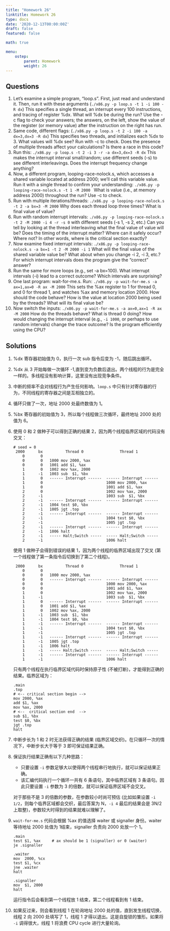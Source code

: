 ```yaml
---
title: "Homework 26"
linktitle: Homework 26
type: docs
date: '2020-12-13T00:00:00Z'
draft: false
featured: false

math: true

menu:
    ostep:
        parent: Homework
        weight: 26
---
```


## Questions

1. Let’s examine a simple program, “loop.s”. First, just read and understand it. Then, run it with these arguments (`./x86.py -p loop.s -t 1 -i 100 -R dx`) This specifies a single thread, an interrupt every 100 instructions, and tracing of register %dx. What will %dx be during the run? Use the -c flag to check your answers; the answers, on the left, show the value of the register (or memory value) after the instruction on the right has run. <!-- more -->
2. Same code, different flags: (`./x86.py -p loop.s -t 2 -i 100 -a dx=3,dx=3 -R dx`) This specifies two threads, and initializes each %dx to 3. What values will %dx see? Run with -c to check. Does the presence of multiple threads affect your calculations? Is there a race in this code?
3. Run this: `./x86.py -p loop.s -t 2 -i 3 -r -a dx=3,dx=3 -R dx` This makes the interrupt interval small/random; use different seeds (-s) to see different interleavings. Does the interrupt frequency change anything?
4. Now, a different program, looping-race-nolock.s, which accesses a shared variable located at address 2000; we’ll call this variable value. Run it with a single thread to confirm your understanding: `./x86.py -p looping-race-nolock.s -t 1 -M 2000 ` What is value (i.e., at memory address 2000) throughout the run? Use -c to check.
5. Run with multiple iterations/threads: `./x86.py -p looping-race-nolock.s -t 2 -a bx=3 -M 2000` Why does each thread loop three times? What is final value of value?
6. Run with random interrupt intervals: `./x86.py -p looping-race-nolock.s -t 2 -M 2000 -i 4 -r -s 0` with different seeds (-s 1, -s 2, etc.) Can you tell by looking at the thread interleaving what the final value of value will be? Does the timing of the interrupt matter? Where can it safely occur? Where not? In other words, where is the critical section exactly?
7. Now examine fixed interrupt intervals: `./x86.py -p looping-race-nolock.s -a bx=1 -t 2 -M 2000 -i 1` What will the final value of the shared variable value be? What about when you change -i 2, -i 3, etc.? For which interrupt intervals does the program give the “correct” answer?
8. Run the same for more loops (e.g., set -a bx=100). What interrupt intervals (-i) lead to a correct outcome? Which intervals are surprising?
9. One last program: wait-for-me.s. Run: `./x86.py -p wait-for-me.s -a ax=1,ax=0 -R ax -M 2000` This sets the %ax register to 1 for thread 0, and 0 for thread 1, and watches %ax and memory location 2000. How should the code behave? How is the value at location 2000 being used by the threads? What will its final value be?
10. Now switch the inputs: `./x86.py -p wait-for-me.s -a ax=0,ax=1 -R ax -M 2000` How do the threads behave? What is thread 0 doing? How would changing the interrupt interval (e.g., `-i 1000`, or perhaps to use random intervals) change the trace outcome? Is the program efficiently using the CPU?

## Solutions

1. %dx 寄存器初始值为 0，执行一次 sub 指令后变为 -1，随后跳出循环。

2. %dx 从 3 开始每做一次循环 -1,直到变为负数后退出。两个线程的行为是完全一样的。多线程没有影响计算，这里没有出现竞争条件。

3. 中断的频率不会对线程行为产生任何影响。`loop.s` 中只有针对寄存器的行为，不同线程的寄存器之间是互相独立的。

4. 循环只做了一次，地址 2000 处最终数值为 1。

5. %bx 寄存器的初始值为 3，所以每个线程做三次循环，最终地址 2000 处的值为 6。

6. 使用 0 和 2 做种子可以得到正确的结果 2，因为两个线程临界区域的代码没有交叉：

    ```assembly
    # seed = 0
     2000      bx          Thread 0                Thread 1         
        0       0   
        0       0   1000 mov 2000, %ax
        0       0   1001 add $1, %ax
        1       0   1002 mov %ax, 2000
        1      -1   1003 sub  $1, %bx
        1       0   ------ Interrupt ------  ------ Interrupt ------  
        1       0                            1000 mov 2000, %ax
        1       0                            1001 add $1, %ax
        2       0                            1002 mov %ax, 2000
        2      -1                            1003 sub  $1, %bx
        2      -1   ------ Interrupt ------  ------ Interrupt ------  
        2      -1   1004 test $0, %bx
        2      -1   1005 jgt .top
        2      -1   ------ Interrupt ------  ------ Interrupt ------  
        2      -1                            1004 test $0, %bx
        2      -1                            1005 jgt .top
        2      -1   ------ Interrupt ------  ------ Interrupt ------  
        2      -1   1006 halt
        2      -1   ----- Halt;Switch -----  ----- Halt;Switch -----  
        2      -1                            1006 halt
    ```

    使用 1 做种子会得到错误的结果 1，因为两个线程的临界区域出现了交叉 (第一个线程做了第一条指令后切换到了第二个线程)。

    ```assembly
     2000      bx          Thread 0                Thread 1         
        0       0   
        0       0   1000 mov 2000, %ax
        0       0   ------ Interrupt ------  ------ Interrupt ------  
        0       0                            1000 mov 2000, %ax
        0       0                            1001 add $1, %ax
        1       0                            1002 mov %ax, 2000
        1      -1                            1003 sub  $1, %bx
        1       0   ------ Interrupt ------  ------ Interrupt ------  
        1       0   1001 add $1, %ax
        1       0   1002 mov %ax, 2000
        1      -1   1003 sub  $1, %bx
        1      -1   1004 test $0, %bx
        1      -1   ------ Interrupt ------  ------ Interrupt ------  
        1      -1                            1004 test $0, %bx
        1      -1                            1005 jgt .top
        1      -1   ------ Interrupt ------  ------ Interrupt ------  
        1      -1   1005 jgt .top
        1      -1   1006 halt
        1      -1   ----- Halt;Switch -----  ----- Halt;Switch -----  
        1      -1   ------ Interrupt ------  ------ Interrupt ------  
        1      -1                            1006 halt
    ```

    只有两个线程在执行临界区域代码时保持原子性 (不被打断)，才能得到正确的结果。临界区域为：

    ```assembly
    .main
    .top
    # <-- critical section begin -->
    mov 2000, %ax
    add $1, %ax
    mov %ax, 2000
    # <--  critical section end  -->
    sub $1, %bx
    test $0, %bx
    jgt .top
    halt
    ```

7. 中断步长为 1 和 2 时无法获得正确的结果 (临界区域交织)。在只循环一次的情况下，中断步长大于等于 3 即可保证结果正确。

8. 保证执行结果正确有以下几种思路：

    * 只要设置 `-i` 参数足够大以使得两个线程串行地执行，就可以保证结果正确。
    * 该汇编代码执行一个循环一共有 6 条语句，其中临界区域有 3 条语句。因此只要设置 `-i` 参数为 3 的倍数，就可以保证临界区域不会交叉。

    对于那些不是 3 的倍数的参数，在参数较小时尚可预估 (比如如果设置 `-i 1/2`，则每个临界区域都会交织，最后答案为 N，`-i 4` 最后的结果会是 3N/2 上取整)，参数较大时得到的结果就难以理解了。

9. `wait-for-me.s` 代码会根据 %ax 的值选择 waiter 或 signaller 身份。waiter 等待地址 2000 处值为 1结束，signaller 负责向 2000 处放一个 1。

    ```assembly
    .main
    test $1, %ax     # ax should be 1 (signaller) or 0 (waiter)
    je .signaller
    
    .waiter	
    mov  2000, %cx
    test $1, %cx
    jne .waiter
    halt
    
    .signaller
    mov  $1, 2000
    halt
    ```

    运行指令后会看到第一个线程放 1 结束，第二个线程看到有 1 结束。

10. 如果反过来，则会看到线程 1 在轮询地址 2000 处的值，直到发生线程切换，线程 2 向 2000 处填写了 1，线程 1 才得以退出。这是自旋锁的雏形。如果将 `-i` 调得很大，线程 1 将浪费 CPU cycle 进行大量轮询。